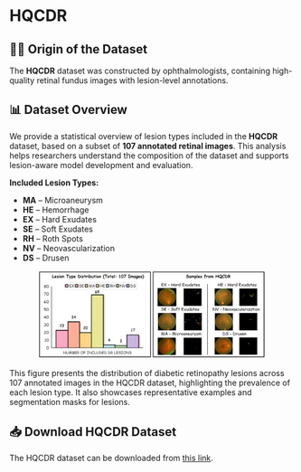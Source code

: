 # HQCDR

## 🧑‍⚕ Origin of the Dataset

The **HQCDR** dataset was constructed by ophthalmologists, containing high-quality retinal fundus images with lesion-level annotations. 

## 📊 Dataset Overview

We provide a statistical overview of lesion types included in the **HQCDR** dataset, based on a subset of **107 annotated retinal images**. This analysis helps researchers understand the composition of the dataset and supports lesion-aware model development and evaluation.

**Included Lesion Types:**

- **MA** – Microaneurysm  
- **HE** – Hemorrhage  
- **EX** – Hard Exudates  
- **SE** – Soft Exudates  
- **RH** – Roth Spots  
- **NV** – Neovascularization  
- **DS** – Drusen

<p align="center">
    <img src="./preview.PNG" alt="Lesion Distribution Chart" width="80%">
  </a>
</p>
This figure presents the distribution of diabetic retinopathy lesions across 107 annotated images in the HQCDR dataset, highlighting the prevalence of each lesion type. It also showcases representative examples and segmentation masks for lesions.

## 📥 Download HQCDR Dataset
The HQCDR dataset can be downloaded from [this link](https://drive.google.com/file/d/1368HgfogsjBzFa7DpF2mb20ScNaLlgSI/view?usp=drive_link).
